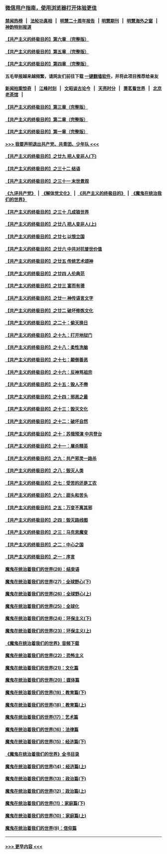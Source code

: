### [微信用户指南，使用浏览器打开体验更佳](https://github.com/gfw-breaker/banned-news1/blob/master/indexes/wechat-guide.md?t=0)
#### [禁闻热榜](热点新闻.md?t=0)  &nbsp;&nbsp;|&nbsp;&nbsp; [法轮功真相](https://github.com/gfw-breaker/truth/blob/master/README.md?t=0) &nbsp;&nbsp;|&nbsp;&nbsp; [明慧二十周年报告](https://github.com/gfw-breaker/mh-reports/blob/master/README.md?t=0) &nbsp;&nbsp;|&nbsp;&nbsp;[明慧期刊](https://github.com/gfw-breaker/mh-qikan) &nbsp;&nbsp;|&nbsp;&nbsp; [明慧海外之窗](https://github.com/gfw-breaker/mh-news/blob/master/README.md?t=0) &nbsp;&nbsp;|&nbsp;&nbsp; [神韵特别报道](https://github.com/gfw-breaker/mh-news/blob/master/shenyun.md?t=0)
#### [【共产主义的终极目的】第六章 （完整版）](../pages/nsc422/n11428913.md?t=02121833) 
#### [【共产主义的终极目的】第五章 （完整版）](../pages/nsc422/n11428912.md?t=02121833) 
#### [【共产主义的终极目的】第四章 （完整版）](../pages/nsc422/n11428907.md?t=02121833) 
#### 五毛举报越来越频繁，请网友们前往下载 [一键翻墙软件](https://github.com/gfw-breaker/ssr-accounts)，并将此项目推荐给亲友
#### [新闻拍案惊奇](https://github.com/gfw-breaker/banned-news1/blob/master/pages/link4.md) &nbsp;&nbsp;|&nbsp;&nbsp; [江峰时刻](https://github.com/gfw-breaker/banned-news1/blob/master/pages/link4.md) &nbsp;&nbsp;|&nbsp;&nbsp; [文昭谈古论今](https://github.com/gfw-breaker/banned-news1/blob/master/pages/link4.md) &nbsp;&nbsp;|&nbsp;&nbsp; [天亮时分](https://github.com/gfw-breaker/banned-news1/blob/master/pages/link4.md) &nbsp;&nbsp;|&nbsp;&nbsp; [萧茗看世界](https://github.com/gfw-breaker/banned-news1/blob/master/pages/link4.md) &nbsp;&nbsp;|&nbsp;&nbsp; [北京老茶馆](https://github.com/gfw-breaker/banned-news1/blob/master/pages/link4.md) &nbsp;&nbsp;|&nbsp;&nbsp; 
#### [【共产主义的终极目的】第三章（完整版）](../pages/nsc422/n11428848.md?t=02121833) 
#### [【共产主义的终极目的】第二章（完整版）](../pages/nsc422/n11428831.md?t=02121833) 
#### [【共产主义的终极目的】第一章（完整版）](../pages/nsc422/n11417651.md?t=02121833) 
#### [>>> 我要声明退出共产党、共青团、少年队 <<<](https://github.com/begood0513/goodnews/blob/master/quit/letter.md) 
#### [【共产主义的终极目的】之廿九 把人变非人(下)](../pages/nsc422/n11344140.md?t=02121833) 
#### [【共产主义的终极目的】之三十二 结语](../pages/nsc422/n11360535.md?t=02121833) 
#### [【共产主义的终极目的】之三十一 末世景观](../pages/nsc422/n11351129.md?t=02121833) 
#### [《九评共产党》](https://github.com/begood0513/9ping.md/blob/master/README.md) &nbsp;|&nbsp; [《解体党文化》](../../../../jtdwh.md/blob/master/README.md)  &nbsp;|&nbsp; [《共产主义的终极目的》](../../../../gczydzjmd.md/blob/master/README.md) &nbsp;|&nbsp; [《魔鬼在统治我们的世界》](../../../../mgztzwmdsj.md/blob/master/README.md) 
#### [【共产主义的终极目的】之三十 几成狼世界](../pages/nsc422/n11348280.md?t=02121833) 
#### [【共产主义的终极目的】之廿八 把人变非人(上)](../pages/nsc422/n11340492.md?t=02121833) 
#### [【共产主义的终极目的】之廿七 以恨立国](../pages/nsc422/n11336944.md?t=02121833) 
#### [【共产主义的终极目的】之廿六 中共对抗普世价值](../pages/nsc422/n11324785.md?t=02121833) 
#### [【共产主义的终极目的】之廿五 传统艺术颂神](../pages/nsc422/n11296396.md?t=02121833) 
#### [【共产主义的终极目的】之廿四 人伦典范](../pages/nsc422/n11296397.md?t=02121833) 
#### [【共产主义的终极目的】之廿三 富而有德](../pages/nsc422/n11283598.md?t=02121833) 
#### [【共产主义的终极目的】之廿一 神传语言文字](../pages/nsc422/n11263265.md?t=02121833) 
#### [【共产主义的终极目的】之廿二 破坏修炼文化](../pages/nsc422/n11245728.md?t=02121833) 
#### [【共产主义的终极目的】之二十：偷天换日](../pages/nsc422/n11238846.md?t=02121833) 
#### [【共产主义的终极目的】之十九：打开地狱门](../pages/nsc422/n11206376.md?t=02121833) 
#### [【共产主义的终极目的】之十八：柔性洗脑](../pages/nsc422/n11199994.md?t=02121833) 
#### [【共产主义的终极目的】之十七：颠倒善恶](../pages/nsc422/n11179782.md?t=02121833) 
#### [【共产主义的终极目的】之十六：反神骂祖宗](../pages/nsc422/n11166798.md?t=02121833) 
#### [【共产主义的终极目的】之十五：毁人不倦](../pages/nsc422/n11166792.md?t=02121833) 
#### [【共产主义的终极目的】之十四：邪恶之最](../pages/nsc422/n11150249.md?t=02121833) 
#### [【共产主义的终极目的】之十三：毁灭文化](../pages/nsc422/n11135227.md?t=02121833) 
#### [【共产主义的终极目的】之十二：破坏自然](../pages/nsc422/n11135214.md?t=02121833) 
#### [【共产主义的终极目的】之十：苏俄预演 中共登台](../pages/nsc422/n11118424.md?t=02121833) 
#### [【共产主义的终极目的】之十一：屠杀精英](../pages/nsc422/n11118442.md?t=02121833) 
#### [【共产主义的终极目的】之九：共产邪灵一路杀](../pages/nsc422/n11114139.md?t=02121833) 
#### [【共产主义的终极目的】之八：毁灭人类](../pages/nsc422/n11108503.md?t=02121833) 
#### [【共产主义的终极目的】之七：受苦的还是工农](../pages/nsc422/n11101809.md?t=02121833) 
#### [【共产主义的终极目的】之六：甜头和苦头](../pages/nsc422/n11096971.md?t=02121833) 
#### [【共产主义的终极目的】之五：万变不离其邪](../pages/nsc422/n11091285.md?t=02121833) 
#### [【共产主义的终极目的】之四：毁灭路线图](../pages/nsc422/n11086284.md?t=02121833) 
#### [【共产主义的终极目的】之三：马克思魔变](../pages/nsc422/n11061941.md?t=02121833) 
#### [【共产主义的终极目的】之二：中心之国](../pages/nsc422/n11047728.md?t=02121833) 
#### [【共产主义的终极目的】之一：序言](../pages/nsc422/n11086077.md?t=02121833) 
#### [魔鬼在统治着我们的世界(28)：结束语](../pages/nsc422/n10936246.md?t=02121833) 
#### [魔鬼在统治着我们的世界(27)：全球野心(下)](../pages/nsc422/n10928319.md?t=02121833) 
#### [魔鬼在统治着我们的世界(26)：全球野心(上)](../pages/nsc422/n10900318.md?t=02121833) 
#### [魔鬼在统治着我们的世界(25)：全球化](../pages/nsc422/n10788205.md?t=02121833) 
#### [魔鬼在统治着我们的世界(24)：环保主义(下)](../pages/nsc422/n10695307.md?t=02121833) 
#### [魔鬼在统治着我们的世界(23)：环保主义(上)](../pages/nsc422/n10688613.md?t=02121833) 
#### [《魔鬼在统治着我们的世界》音频下载](../pages/nsc422/n10635553.md?t=02121833) 
#### [魔鬼在统治着我们的世界(22)：恐怖主义](../pages/nsc422/n10614727.md?t=02121833) 
#### [魔鬼在统治着我们的世界(21)：文化篇](../pages/nsc422/n10597706.md?t=02121833) 
#### [魔鬼在统治着我们的世界(20)：媒体篇](../pages/nsc422/n10586579.md?t=02121833) 
#### [魔鬼在统治着我们的世界(19)：教育篇(下)](../pages/nsc422/n10564808.md?t=02121833) 
#### [魔鬼在统治着我们的世界(18)：教育篇(上)](../pages/nsc422/n10526970.md?t=02121833) 
#### [魔鬼在统治着我们的世界(17)：艺术篇](../pages/nsc422/n10499093.md?t=02121833) 
#### [魔鬼在统治着我们的世界(16)：法律篇](../pages/nsc422/n10485969.md?t=02121833) 
#### [魔鬼在统治着我们的世界(15)：经济篇(下)](../pages/nsc422/n10469975.md?t=02121833) 
#### [《魔鬼在统治着我们的世界》全书目录](../pages/nsc422/n10464261.md?t=02121833) 
#### [魔鬼在统治着我们的世界(14)：经济篇(上)](../pages/nsc422/n10457370.md?t=02121833) 
#### [魔鬼在统治着我们的世界(13)：政治篇(下)](../pages/nsc422/n10448270.md?t=02121833) 
#### [魔鬼在统治着我们的世界(12)：政治篇(上)](../pages/nsc422/n10444576.md?t=02121833) 
#### [魔鬼在统治着我们的世界(11)：家庭篇(下)](../pages/nsc422/n10440961.md?t=02121833) 
#### [魔鬼在统治着我们的世界(10)：家庭篇(上)](../pages/nsc422/n10435448.md?t=02121833) 
#### [魔鬼在统治着我们的世界(9)：信仰篇](../pages/nsc422/n10432159.md?t=02121833) 

----
#### [ >>> 更早内容 <<< ](../indexes/nsc422-earlier.md)
